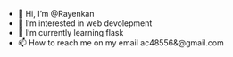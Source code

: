 - 👋 Hi, I’m @Rayenkan
- 👀 I’m interested in web devolepment
- 🌱 I’m currently learning flask
- 📫 How to reach me on my email ac48556&@gmail.com

<!---
Rayenkan/Rayenkan is a ✨ special ✨ repository because its `README.md` (this file) appears on your GitHub profile.
You can click the Preview link to take a look at your changes.
--->
